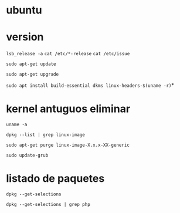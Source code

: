 # ubuntu

# version 
`lsb_release -a`
`cat /etc/*-release`
`cat /etc/issue`

`sudo apt-get update`

`sudo apt-get upgrade`

`sudo apt install build-essential dkms linux-headers-$(uname -r)`*

# kernel antuguos eliminar

`uname -a`

`dpkg --list | grep linux-image`

`sudo apt-get purge linux-image-X.x.x-XX-generic`

`sudo update-grub`


# listado de paquetes

`dpkg --get-selections`

`dpkg --get-selections | grep php`


